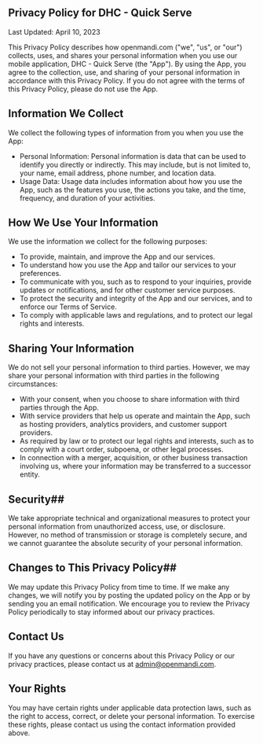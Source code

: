 ## Privacy Policy for DHC - Quick Serve

Last Updated: April 10, 2023

This Privacy Policy describes how openmandi.com ("we", "us", or "our") collects, uses, and shares your personal information when you use our mobile application, DHC - Quick Serve (the "App"). By using the App, you agree to the collection, use, and sharing of your personal information in accordance with this Privacy Policy. If you do not agree with the terms of this Privacy Policy, please do not use the App.

## Information We Collect

We collect the following types of information from you when you use the App:
- Personal Information: Personal information is data that can be used to identify you directly or indirectly. This may include, but is not limited to, your name, email address, phone number, and location data.
- Usage Data: Usage data includes information about how you use the App, such as the features you use, the actions you take, and the time, frequency, and duration of your activities.

## How We Use Your Information ##
We use the information we collect for the following purposes:
- To provide, maintain, and improve the App and our services.
- To understand how you use the App and tailor our services to your preferences.
- To communicate with you, such as to respond to your inquiries, provide updates or notifications, and for other customer service purposes.
- To protect the security and integrity of the App and our services, and to enforce our Terms of Service.
- To comply with applicable laws and regulations, and to protect our legal rights and interests.

## Sharing Your Information ##
We do not sell your personal information to third parties. However, we may share your personal information with third parties in the following circumstances:
- With your consent, when you choose to share information with third parties through the App.
- With service providers that help us operate and maintain the App, such as hosting providers, analytics providers, and customer support providers.
- As required by law or to protect our legal rights and interests, such as to comply with a court order, subpoena, or other legal processes.
- In connection with a merger, acquisition, or other business transaction involving us, where your information may be transferred to a successor entity.

## Security##
We take appropriate technical and organizational measures to protect your personal information from unauthorized access, use, or disclosure. However, no method of transmission or storage is completely secure, and we cannot guarantee the absolute security of your personal information.

## Changes to This Privacy Policy##
We may update this Privacy Policy from time to time. If we make any changes, we will notify you by posting the updated policy on the App or by sending you an email notification. We encourage you to review the Privacy Policy periodically to stay informed about our privacy practices.

## Contact Us ##
If you have any questions or concerns about this Privacy Policy or our privacy practices, please contact us at admin@openmandi.com.

## Your Rights ##
You may have certain rights under applicable data protection laws, such as the right to access, correct, or
    delete your personal information. To exercise these rights, please contact us using the contact information
    provided above.
